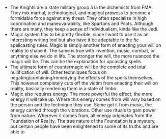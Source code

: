 - The Knights are a state military group à la the alchemists from FMA. They mix martial, technological, and magical prowess to become a formidable force against any threat. They often specialize in high coordination and maneuvarability, like Spartans and Pilots. Although there are many, they keep a sense of individualism, kinda like the Jedi.
- Magic system has to be pretty flexible, since I want to use it as an interesting writing tool but also have it be adaptable to the 5e spellcasting rules. Magic is simply another form of enacting your will on reality to shape it. The same is true with invention, music, combat, or anything else we do in life.  The stronger the will, the more nuanced the magic will be. This can be the explanation for upcasting spells. 
- The ultimate form of countermagic will be the complete and total nullification of will. Other techniques focus on negating/containing/remedying the effects of the spells themselves. This however completely cuts off the victim from enacting their will on reality, basically rendering them in a state of limbo. 
- Magic also requires energy. The more powerful the effect, the more energy it will take up. Where this energy comes from will vary based on the person and the technique they use. Some get it from music, the energy carried through the vibrations. Other use rituals to gain power from nature. Wherever it comes from, all energy originates from the Foundation of Reality. The true nature of the Foundation is a mystery, but certain people have been enlightened to some of its truths and are able to 